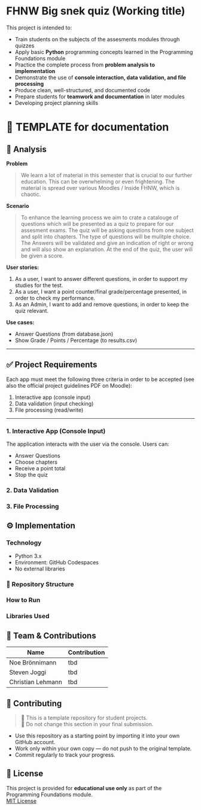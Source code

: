 # FHNW Big snek quiz (Working title)

This project is intended to:

- Train students on the subjects of the assesments modules through quizzes
- Apply basic **Python** programming concepts learned in the Programming Foundations module
- Practice the complete process from **problem analysis to implementation**
- Demonstrate the use of **console interaction, data validation, and file processing**
- Produce clean, well-structured, and documented code
- Prepare students for **teamwork and documentation** in later modules  
- Developing project planning skills

# 🍕 TEMPLATE for documentation

## 📝 Analysis

**Problem**
> We learn a lot of material in this semester that is crucial to our further education. This can be overwhelming or even frightening. The material is spread over various Moodles / Inside FHNW, which is chaotic.

**Scenario**
> To enhance the learning process we aim to crate a catalouge of questions which will be presented as a quiz to prepare for our assesment exams. The quiz will be asking questions from one subject and split into chapters. The type of questions will be mulitple choice. The Answers will be validated and give an indication of right or wrong and will also show an explanation. At the end of the quiz, the user will be given a score.


**User stories:**
1. As a user, I want to answer different questions, in order to support my studies for the test.
2. As a user, I want a point counter/final grade/percentage presented, in order to check my performance.
3. As an Admin, I want to add and remove questions, in order to keep the quiz relevant.

**Use cases:**
- Answer Questions (from database.json)
- Show Grade / Points / Percentage (to results.csv)


---

## ✅ Project Requirements

Each app must meet the following three criteria in order to be accepted (see also the official project guidelines PDF on Moodle):

1. Interactive app (console input)
2. Data validation (input checking)
3. File processing (read/write)

---

### 1. Interactive App (Console Input)

The application interacts with the user via the console. Users can:
- Answer Questions
- Choose chapters
- Receive a point total
- Stop the quiz


### 2. Data Validation


### 3. File Processing


## ⚙️ Implementation

### Technology
- Python 3.x
- Environment: GitHub Codespaces
- No external libraries

### 📂 Repository Structure

### How to Run

### Libraries Used


## 👥 Team & Contributions

>

| Name       | Contribution                                 |
|------------|----------------------------------------------|
| Noe Brönnimann	| 		tbd|
| Steven Joggi  	|  		tbd|
| Christian Lehmann |   	tbd|


## 🤝 Contributing

> 🚧 This is a template repository for student projects.  
> 🚧 Do not change this section in your final submission.

- Use this repository as a starting point by importing it into your own GitHub account.  
- Work only within your own copy — do not push to the original template.  
- Commit regularly to track your progress.

## 📝 License

This project is provided for **educational use only** as part of the Programming Foundations module.  
[MIT License](LICENSE)
